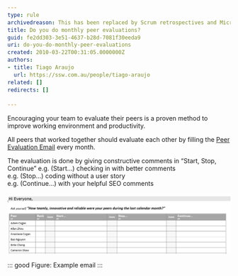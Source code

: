 ```yaml
---
type: rule
archivedreason: This has been replaced by Scrum retrospectives and Microsoft Forms surveys
title: Do you do monthly peer evaluations?
guid: fe2dd303-3e51-4637-b28d-7081f30eeda9
uri: do-you-do-monthly-peer-evaluations
created: 2010-03-22T00:31:05.0000000Z
authors:
- title: Tiago Araujo
  url: https://ssw.com.au/people/tiago-araujo
related: []
redirects: []

---
```


Encouraging your team to evaluate their peers is a proven method to improve working environment and productivity.  

<!--endintro-->

All peers that worked together should evaluate each other by filling the [Peer Evaluation Email](/Documents/PeerEvaluationEmailTemplate.msg) every month.

The evaluation is done by giving constructive comments in “Start, Stop, Continue”
 e.g. (Start...) checking in with better comments  
 e.g. (Stop...) coding without a user story   
 e.g. (Continue...) with your helpful SEO comments


![](PeerEvaluation.png)


::: good
Figure: Example email
:::

